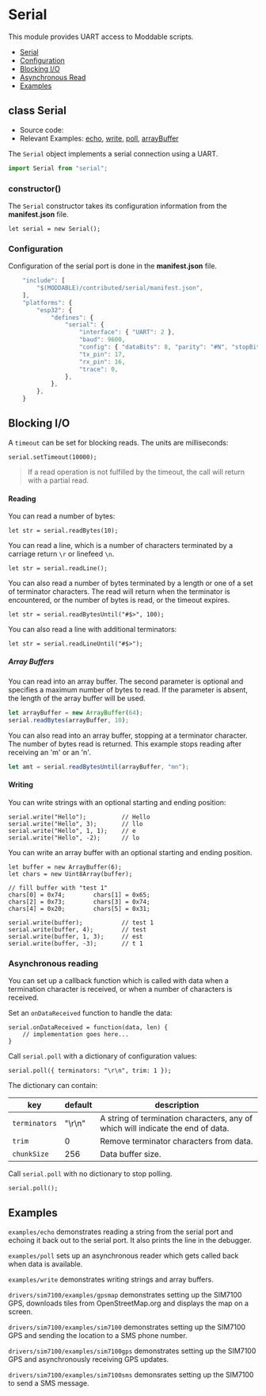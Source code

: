 # Serial

This module provides UART access to Moddable scripts.

* [Serial](#serial)
* [Configuration](#configuration)
* [Blocking I/O](#blocking)
* [Asynchronous Read](#async)
* [Examples](#examples)

<a id="serial"></a>
## class Serial

* Source code:
* Relevant Examples: [echo](examples/echo), [write](examples/write), [poll](examples/poll), [arrayBuffer](examples/arrayBuffer)

The `Serial` object implements a serial connection using a UART.

```js
import Serial from "serial";
```

### constructor()

The `Serial` constructor takes its configuration information from the **manifest.json** file.

	let serial = new Serial();

<a id="configuration"></a>	
### Configuration

Configuration of the serial port is done in the **manifest.json** file.

```js
	"include": [
		"$(MODDABLE)/contributed/serial/manifest.json",
	],
	"platforms": {
		"esp32": {
			"defines": {
				"serial": {
					"interface": { "UART": 2 },
					"baud": 9600,
					"config": { "dataBits": 8, "parity": "#N", "stopBits": 1 },
					"tx_pin": 17,
					"rx_pin": 16,
					"trace": 0,
				},
			},
		},
	}
```

<a id="blocking"></a>
## Blocking I/O
	
A `timeout` can be set for blocking reads. The units are milliseconds:

	serial.setTimeout(10000);
	
> If a read operation is not fulfilled by the timeout, the call will return with a partial read.

#### Reading
	
You can read a number of bytes:

	let str = serial.readBytes(10);

You can read a line, which is a number of characters terminated by a carriage return `\r` or linefeed `\n`.

	let str = serial.readLine();

You can also read a number of bytes terminated by a length or one of a set of terminator characters. The read will return when the terminator is encountered, or the number of bytes is read, or the timeout expires.

	let str = serial.readBytesUntil("#$>", 100);

You can also read a line with additional terminators:

	let str = serial.readLineUntil("#$>");

##### Array Buffers

You can read into an array buffer. The second parameter is optional and specifies a maximum number of bytes to read. If the parameter is absent, the length of the array buffer will be used.

```js
let arrayBuffer = new ArrayBuffer(64);
serial.readBytes(arrayBuffer, 10);
```

You can also read into an array buffer, stopping at a terminator character. The number of bytes read is returned. This example stops reading after receiving an 'm' or an 'n'.

```js
let amt = serial.readBytesUntil(arrayBuffer, "mn");
```



#### Writing

You can write strings with an optional starting and ending position:

	serial.write("Hello");			// Hello
	serial.write("Hello", 3);		// llo
	serial.write("Hello", 1, 1);	// e 
	serial.write("Hello", -2);		// lo
	
You can write an array buffer with an optional starting and ending position.

	let buffer = new ArrayBuffer(6);
	let chars = new Uint8Array(buffer);
	
	// fill buffer with "test 1"
	chars[0] = 0x74;		chars[1] = 0x65;
	chars[2] = 0x73;		chars[3] = 0x74;
	chars[4] = 0x20;		chars[5] = 0x31;
	
	serial.write(buffer);			// test 1
	serial.write(buffer, 4);		// test
	serial.write(buffer, 1, 3);		// est
	serial.write(buffer, -3);		// t 1

<a id="async"></a>
### Asynchronous reading

You can set up a callback function which is called with data when a termination character is received, or when a number of characters is received.

Set an `onDataReceived` function to handle the data:

	serial.onDataReceived = function(data, len) {
		// implementation goes here...
	}

Call `serial.poll` with a dictionary of configuration values:

	serial.poll({ terminators: "\r\n", trim: 1 });

The dictionary can contain:

key | default | description
----|------|-----
`terminators` | "\r\n" | A string of termination characters, any of which will indicate the end of data.
`trim` | 0 | Remove terminator characters from data.
`chunkSize` | 256 | Data buffer size.

Call `serial.poll` with no dictionary to stop polling.

	serial.poll();
	
	
<a id="examples"></a>
## Examples

`examples/echo` demonstrates reading a string from the serial port and echoing it back out to the serial port. It also prints the line in the debugger.

`examples/poll` sets up an asynchronous reader which gets called back when data is available.

`examples/write` demonstrates writing strings and array buffers.

`drivers/sim7100/examples/gpsmap` demonstrates setting up the SIM7100 GPS, downloads tiles from OpenStreetMap.org and displays the map on a screen.

`drivers/sim7100/examples/sim7100` demonstrates setting up the SIM7100 GPS and sending the location to a SMS phone number.

`drivers/sim7100/examples/sim7100gps` demonstrates setting up the SIM7100 GPS and asynchronously receiving GPS updates.

`drivers/sim7100/examples/sim7100sms` demonsrates setting up the SIM7100 to send a SMS message.

